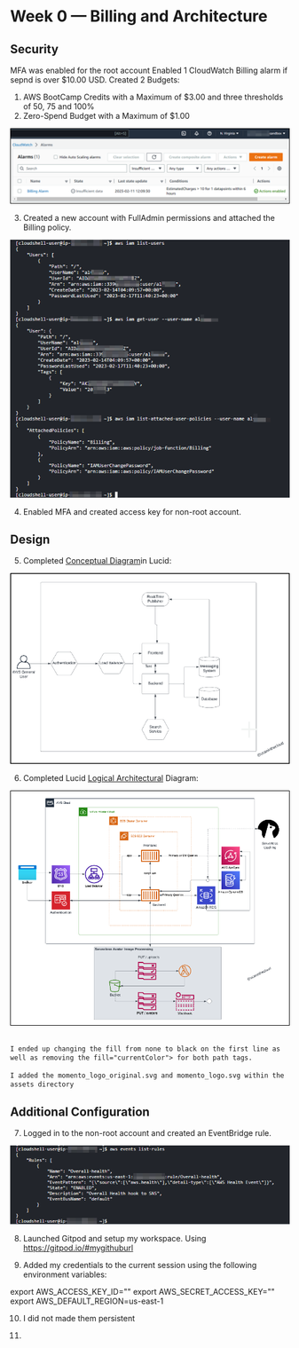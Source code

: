 # Week 0 — Billing and Architecture
## Security ##
MFA was enabled for the root account
Enabled 1 CloudWatch Billing alarm if sepnd is over $10.00 USD.
Created 2 Budgets:
1. AWS BootCamp Credits with a Maximum of $3.00 and three thresholds of 50, 75 and 100% 
2. Zero-Spend Budget with a Maximum of $1.00

![Alt text](assets/2023-02-11-Cloudwatch_Billing_Alarm.png "Cloudwatch Billing Alarm")

3. Created a new account with FullAdmin permissions and attached the Billing policy.

![Alt text](assets/2023-02-17-IAM-User.png "Non-root user")

4. Enabled MFA and created access key for non-root account.

## Design ##

5. Completed [Conceptual Diagram](https://lucid.app/lucidchart/f1c2d8fa-3444-4e0e-9058-783a0db427ef/edit?viewport_loc=-612%2C-386%2C4039%2C1998%2C0_0&invitationId=inv_acf742dd-1df7-429f-82e6-0e8e2a3c57bc)in Lucid:

![Alt text](assets/2023-02-14-Conceptual_Design_Cruddr.png "Conceptual Design")

 
6. Completed Lucid [Logical Architectural](https://lucid.app/lucidchart/2d7bf0e1-b921-46c6-b905-c52e89db76be/edit?viewport_loc=-322%2C83%2C2994%2C1481%2C0_0&invitationId=inv_a38e7eae-3399-4c19-ac50-c61d7a022914) Diagram:

![Alt text](assets/2023-02-14-Logical_Design_Cruddr.png "Logical Design")

```One of the interesting things I needed to tweak a little bit was the Momento logo. Andrew showed how he was editing this via Visual Studio Code and removed a couple of tags. 

I ended up changing the fill from none to black on the first line as well as removing the fill="currentColor"> for both path tags. 

I added the momento_logo_original.svg and momento_logo.svg within the assets directory
```

## Additional Configuration ##

7. Logged in to the non-root account and created an EventBridge rule. 

![Alt Text](assets/2023-02-14-EventBridge.png)

8. Launched Gitpod and setup my workspace. Using https://gitpod.io/#mygithuburl

9. Added my credentials to the current session using the following environment variables:

export AWS_ACCESS_KEY_ID=""
export AWS_SECRET_ACCESS_KEY=""
export AWS_DEFAULT_REGION=us-east-1

10. I did not made them persistent 

11. 